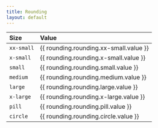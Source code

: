 ```yaml
---
title: Rounding
layout: default
---
```


| Size | Value |
| :--- | :--- |
| `xx-small` | {{ rounding.rounding.xx-small.value }} |
| `x-small` | {{ rounding.rounding.x-small.value }} |
| `small` | {{ rounding.rounding.small.value }} |
| `medium` | {{ rounding.rounding.medium.value }} |
| `large` | {{ rounding.rounding.large.value }} |
| `x-large` | {{ rounding.rounding.x-large.value }} |
| `pill` | {{ rounding.rounding.pill.value }} |
| `circle` | {{ rounding.rounding.circle.value }} |
